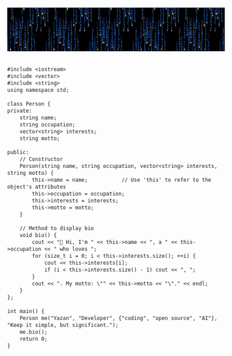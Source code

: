 <p align="center">
  <img src="matrix.gif" alt="Matrix GIF">
</p>

<pre><code class="language-cpp">
#include &lt;iostream&gt;
#include &lt;vector&gt;
#include &lt;string&gt;
using namespace std;

class Person {
private:
    string name;
    string occupation;
    vector&lt;string&gt; interests;
    string motto;

public:
    // Constructor
    Person(string name, string occupation, vector&lt;string&gt; interests, string motto) {
        this-&gt;name = name;           // Use 'this' to refer to the object's attributes
        this-&gt;occupation = occupation;
        this-&gt;interests = interests;
        this-&gt;motto = motto;
    }

    // Method to display bio
    void bio() {
        cout &lt;&lt; "👋 Hi, I'm " &lt;&lt; this-&gt;name &lt;&lt; ", a " &lt;&lt; this-&gt;occupation &lt;&lt; " who loves ";
        for (size_t i = 0; i &lt; this-&gt;interests.size(); ++i) {
            cout &lt;&lt; this-&gt;interests[i];
            if (i &lt; this-&gt;interests.size() - 1) cout &lt;&lt; ", ";
        }
        cout &lt;&lt; ". My motto: \"" &lt;&lt; this-&gt;motto &lt;&lt; "\"." &lt;&lt; endl;
    }
};

int main() {
    Person me("Yazan", "Developer", {"coding", "open source", "AI"}, "Keep it simple, but significant.");
    me.bio();
    return 0;
}
</code></pre>

<!--
<h1 align="center">Hi👋, I'm Yazan</h1>
<h3 align="center">An aspiring developer from Toronto 🇨🇦</h3>

- 📚 I'm a 3rd year <a href="https://lassonde.yorku.ca/academics/software-engineering" target="_blank">Software Engineering (B.Eng)</a> student at York University in Toronto!
- 📄 Check out my resume: <a href="https://github.com/hxddad/resume/blob/main/yazan_haddad_resume.pdf" target="_blank">here</a>, as I'm currently looking for a Summer 2025 internship.
- ⚡ Fun fact: **I currently have 520+ hours on Halo: MCC**

<h3 align="left">Connect with me:</h3>
<p align="left">
<a href="https://linkedin.com/in/hxddad" target="blank"><img align="center" src="https://raw.githubusercontent.com/rahuldkjain/github-profile-readme-generator/master/src/images/icons/Social/linked-in-alt.svg" alt="hxddad" height="30" width="40" /></a>
<a href="https://www.leetcode.com/hxddad" target="blank"><img align="center" src="https://raw.githubusercontent.com/rahuldkjain/github-profile-readme-generator/master/src/images/icons/Social/leet-code.svg" alt="hxddad" height="30" width="40" /></a>
<a href="https://discord.gg/https://discord.gg/Uu88sQ2vfj" target="blank"><img align="center" src="https://raw.githubusercontent.com/rahuldkjain/github-profile-readme-generator/master/src/images/icons/Social/discord.svg" alt="https://discord.gg/Uu88sQ2vfj" height="30" width="40" /></a>
</p>

<h3 align="left">Languages and Tools:</h3>
<p align="left"> <a href="https://aws.amazon.com" target="_blank" rel="noreferrer"> <img src="https://raw.githubusercontent.com/devicons/devicon/master/icons/amazonwebservices/amazonwebservices-original-wordmark.svg" alt="aws" width="40" height="40"/> </a> <a href="https://www.gnu.org/software/bash/" target="_blank" rel="noreferrer"> <img src="https://www.vectorlogo.zone/logos/gnu_bash/gnu_bash-icon.svg" alt="bash" width="40" height="40"/> </a> <a href="https://www.w3schools.com/css/" target="_blank" rel="noreferrer"> <img src="https://raw.githubusercontent.com/devicons/devicon/master/icons/css3/css3-original-wordmark.svg" alt="css3" width="40" height="40"/> </a> <a href="https://www.docker.com/" target="_blank" rel="noreferrer"> <img src="https://raw.githubusercontent.com/devicons/devicon/master/icons/docker/docker-original-wordmark.svg" alt="docker" width="40" height="40"/> </a> <a href="https://git-scm.com/" target="_blank" rel="noreferrer"> <img src="https://www.vectorlogo.zone/logos/git-scm/git-scm-icon.svg" alt="git" width="40" height="40"/> </a> <a href="https://golang.org" target="_blank" rel="noreferrer"> <img src="https://raw.githubusercontent.com/devicons/devicon/master/icons/go/go-original.svg" alt="go" width="40" height="40"/> </a> <a href="https://www.w3.org/html/" target="_blank" rel="noreferrer"> <img src="https://raw.githubusercontent.com/devicons/devicon/master/icons/html5/html5-original-wordmark.svg" alt="html5" width="40" height="40"/> </a> <a href="https://www.java.com" target="_blank" rel="noreferrer"> <img src="https://raw.githubusercontent.com/devicons/devicon/master/icons/java/java-original.svg" alt="java" width="40" height="40"/> </a> <a href="https://developer.mozilla.org/en-US/docs/Web/JavaScript" target="_blank" rel="noreferrer"> <img src="https://raw.githubusercontent.com/devicons/devicon/master/icons/javascript/javascript-original.svg" alt="javascript" width="40" height="40"/> </a> <a href="https://www.linux.org/" target="_blank" rel="noreferrer"> <img src="https://raw.githubusercontent.com/devicons/devicon/master/icons/linux/linux-original.svg" alt="linux" width="40" height="40"/> </a> <a href="https://www.mongodb.com/" target="_blank" rel="noreferrer"> <img src="https://raw.githubusercontent.com/devicons/devicon/master/icons/mongodb/mongodb-original-wordmark.svg" alt="mongodb" width="40" height="40"/> </a> <a href="https://nodejs.org" target="_blank" rel="noreferrer"> <img src="https://raw.githubusercontent.com/devicons/devicon/master/icons/nodejs/nodejs-original-wordmark.svg" alt="nodejs" width="40" height="40"/> </a> <a href="https://www.postgresql.org" target="_blank" rel="noreferrer"> <img src="https://raw.githubusercontent.com/devicons/devicon/master/icons/postgresql/postgresql-original-wordmark.svg" alt="postgresql" width="40" height="40"/> </a> <a href="https://www.python.org" target="_blank" rel="noreferrer"> <img src="https://raw.githubusercontent.com/devicons/devicon/master/icons/python/python-original.svg" alt="python" width="40" height="40"/> </a> <a href="https://reactjs.org/" target="_blank" rel="noreferrer"> <img src="https://raw.githubusercontent.com/devicons/devicon/master/icons/react/react-original-wordmark.svg" alt="react" width="40" height="40"/> </a> <a href="https://tailwindcss.com/" target="_blank" rel="noreferrer"> <img src="https://www.vectorlogo.zone/logos/tailwindcss/tailwindcss-icon.svg" alt="tailwind" width="40" height="40"/> </a> </p>
//-->
